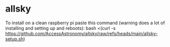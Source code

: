 # allsky

To install on a clean raspberry pi paste this command (warning does a lot of installing and setting up and reboots):
bash <(curl -s https://github.com/AccessAstronomy/allsky/raw/refs/heads/main/allsky-setup.sh)
